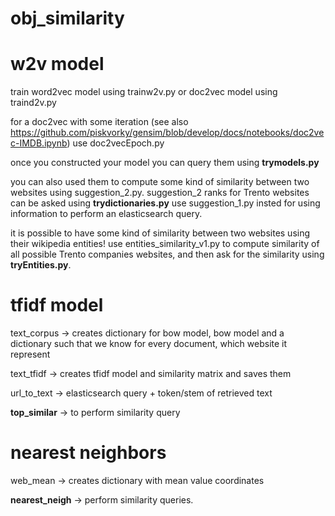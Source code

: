 # obj_similarity

# w2v model
train word2vec model using trainw2v.py or doc2vec model using traind2v.py

for a doc2vec with some iteration (see also https://github.com/piskvorky/gensim/blob/develop/docs/notebooks/doc2vec-IMDB.ipynb)
use doc2vecEpoch.py

once you constructed your model you can query them using **trymodels.py**

you can also used them to compute some kind of similarity between two websites using suggestion_2.py.
suggestion_2 ranks for Trento websites can be asked using **trydictionaries.py**
use suggestion_1.py insted for using information to perform an elasticsearch query.

it is possible to have some kind of similarity between two websites using their wikipedia entities! 
use entities_similarity_v1.py to compute similarity of all possible Trento companies websites, and then 
ask for the similarity using **tryEntities.py**.

# tfidf model
text_corpus -> creates dictionary for bow model, bow model and a dictionary such that we know for every document, which website it represent

text_tfidf -> creates tfidf model and similarity matrix and saves them

url_to_text -> elasticsearch query + token/stem of retrieved text

**top_similar** -> to perform similarity query

# nearest neighbors
web_mean -> creates dictionary with mean value coordinates

**nearest_neigh** -> perform similarity queries.
